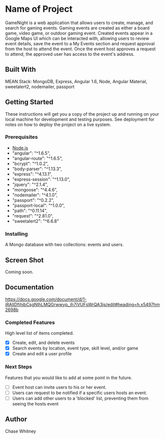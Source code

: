 # Name of Project

GameNight is a web application that allows users to create, manage, and search for gaming events. Gaming events are created as either a board game, video game, or outdoor gaming event. Created events appear in a Google Maps UI which can be interacted with, allowing users to review event details, save the event to a My Events section and request approval from the host to attend the event. Once the event host approves a request to attend, the approved user has access to the event's address.

## Built With

MEAN Stack: MongoDB, Express, Angular 1.6, Node, Angular Material, sweetalert2, nodemailer, passport

## Getting Started

These instructions will get you a copy of the project up and running on your local machine for development and testing purposes. See deployment for notes on how to deploy the project on a live system.

### Prerequisites

* [Node.js](https://nodejs.org/en/)
* "angular": "^1.6.5",
* "angular-route": "^1.6.5",
* "bcrypt": "^1.0.2",
* "body-parser": "^1.13.3",
* "express": "^4.13.1",
* "express-session": "^1.13.0",
* "jquery": "^2.1.4",
* "mongoose": "^4.4.6",
* "nodemailer": "^4.1.0",
* "passport": "^0.2.2",
* "passport-local": "^1.0.0",
* "path": "^0.11.14",
* "request": "^2.81.0",
* "sweetalert2": "^6.6.8"


### Installing

A Mongo database with two collections: events and users.

## Screen Shot

Coming soon.

## Documentation

https://docs.google.com/document/d/1-iRAlIDfihibCsgNlhLMQGrwwyp_jh7iVUFsWrQA3js/edit#heading=h.x5497hm2698b

### Completed Features

High level list of items completed.

- [x] Create, edit, and delete events
- [x] Search events by location, event type, skill level, and/or game
- [x] Create and edit a user profile

### Next Steps

Features that you would like to add at some point in the future.

- [ ] Event host can invite users to his or her event.
- [ ] Users can request to be notified if a specific users hosts an event.
- [ ] Users can add other users to a 'blocked' list, preventing them from seeing the hosts event

## Author

Chase Whitney
